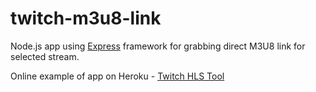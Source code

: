 # twitch-m3u8-link

Node.js app using [Express](http://expressjs.com/) framework for grabbing direct M3U8 link for selected stream.

Online example of app on Heroku - [Twitch HLS Tool](https://twitch-m3u8-link.herokuapp.com/)